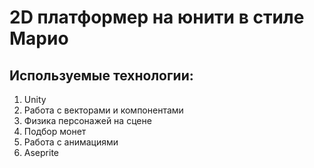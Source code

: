 # 2D платформер на юнити в стиле Марио

## Используемые технологии:
1. Unity
2. Работа с векторами и компонентами
3. Физика персонажей на сцене
4. Подбор монет
5. Работа с анимациями
6. Aseprite
